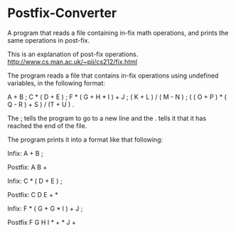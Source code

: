 # Postfix-Converter
A program that reads a file containing in-fix math operations, and prints the same operations in post-fix.

This is an explanation of post-fix operations.
http://www.cs.man.ac.uk/~pjj/cs212/fix.html

The program reads a file that contains in-fix operations using undefined variables, in the following format:

A + B ;
C * ( D + E ) ;
F * ( G + H * I ) + J ;
( K + L ) / ( M - N ) ;
( ( O + P ) * ( Q - R ) + S ) / (T + U ) .

The ; tells the program to go to a new line and the . tells it that it has reached the end of the file.

The program prints it into a format like that following:

Infix: A + B ;

Postfix: A B +

Infix: C * ( D + E ) ;

Postfix: C D E + *

Infix: F * ( G + G * I ) + J ;

Postfix F G H I * + * J +
